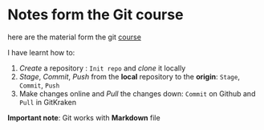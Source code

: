 # Notes form the Git course

here are the material form the git [course](https://srse-git-github-zero2hero.netlify.app/)

I have learnt how to:
1) _Create_ a repository : `Init repo` and _clone_ it locally
2) _Stage_, _Commit_, _Push_ from the **local** repository to the **origin**: `Stage`, `Commit`, `Push`
3) Make changes online and _Pull_ the changes down: `Commit` on Github and `Pull` in GitKraken

**Important note**: Git works with **Markdown** file
